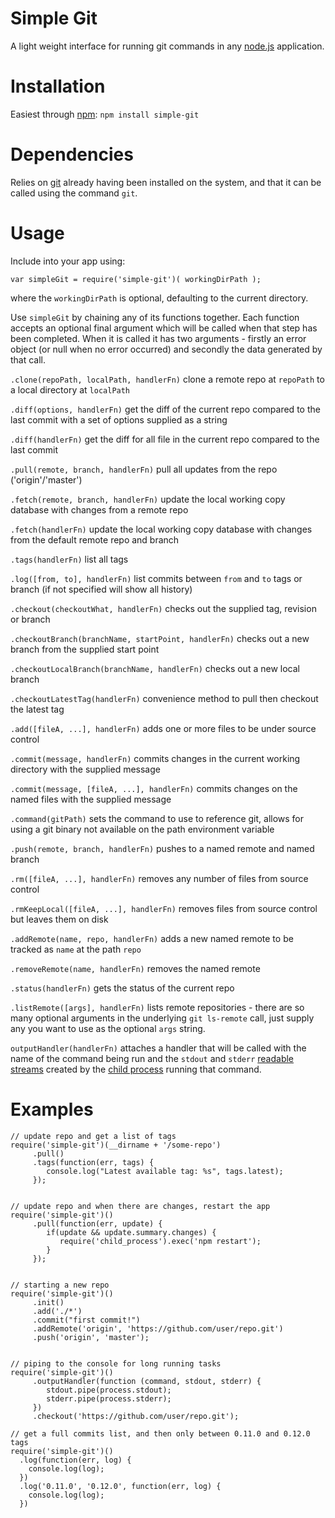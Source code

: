 # Simple Git

A light weight interface for running git commands in any [node.js](http://nodejs.org) application.

# Installation

Easiest through [npm](http://npmjs.org): `npm install simple-git`

# Dependencies

Relies on [git](http://git-scm.com/downloads) already having been installed on the system, and that it can be called
using the command `git`.

# Usage

Include into your app using:

    var simpleGit = require('simple-git')( workingDirPath );

where the `workingDirPath` is optional, defaulting to the current directory.

Use `simpleGit` by chaining any of its functions together. Each function accepts an optional final argument which will
be called when that step has been completed. When it is called it has two arguments - firstly an error object (or null
when no error occurred) and secondly the data generated by that call.

`.clone(repoPath, localPath, handlerFn)` clone a remote repo at `repoPath` to a local directory at `localPath`

`.diff(options, handlerFn)` get the diff of the current repo compared to the last commit with a set of options supplied as a string

`.diff(handlerFn)` get the diff for all file in the current repo compared to the last commit

`.pull(remote, branch, handlerFn)` pull all updates from the repo ('origin'/'master')

`.fetch(remote, branch, handlerFn)` update the local working copy database with changes from a remote repo

`.fetch(handlerFn)` update the local working copy database with changes from the default remote repo and branch

`.tags(handlerFn)` list all tags

`.log([from, to], handlerFn)` list commits between `from` and `to` tags or branch (if not specified will show all history)

`.checkout(checkoutWhat, handlerFn)` checks out the supplied tag, revision or branch

`.checkoutBranch(branchName, startPoint, handlerFn)` checks out a new branch from the supplied start point

`.checkoutLocalBranch(branchName, handlerFn)` checks out a new local branch

`.checkoutLatestTag(handlerFn)` convenience method to pull then checkout the latest tag

`.add([fileA, ...], handlerFn)` adds one or more files to be under source control

`.commit(message, handlerFn)` commits changes in the current working directory with the supplied message

`.commit(message, [fileA, ...], handlerFn)` commits changes on the named files with the supplied message

`.command(gitPath)` sets the command to use to reference git, allows for using a git binary not available on
the path environment variable

`.push(remote, branch, handlerFn)` pushes to a named remote and named branch

`.rm([fileA, ...], handlerFn)` removes any number of files from source control

`.rmKeepLocal([fileA, ...], handlerFn)` removes files from source control but leaves them on disk

`.addRemote(name, repo, handlerFn)` adds a new named remote to be tracked as `name` at the path `repo`

`.removeRemote(name, handlerFn)` removes the named remote

`.status(handlerFn)` gets the status of the current repo

`.listRemote([args], handlerFn)` lists remote repositories - there are so many optional arguments in the underlying
`git ls-remote` call, just supply any you want to use as the optional `args` string.

`outputHandler(handlerFn)` attaches a handler that will be called with the name of the command being run and the
`stdout` and `stderr` [readable streams](http://nodejs.org/api/stream.html#stream_class_stream_readable) created by
the [child process](http://nodejs.org/api/child_process.html#child_process_class_childprocess) running that command.

# Examples

    // update repo and get a list of tags
    require('simple-git')(__dirname + '/some-repo')
         .pull()
         .tags(function(err, tags) {
            console.log("Latest available tag: %s", tags.latest);
         });


    // update repo and when there are changes, restart the app
    require('simple-git')()
         .pull(function(err, update) {
            if(update && update.summary.changes) {
               require('child_process').exec('npm restart');
            }
         });


    // starting a new repo
    require('simple-git')()
         .init()
         .add('./*')
         .commit("first commit!")
         .addRemote('origin', 'https://github.com/user/repo.git')
         .push('origin', 'master');


    // piping to the console for long running tasks
    require('simple-git')()
         .outputHandler(function (command, stdout, stderr) {
            stdout.pipe(process.stdout);
            stderr.pipe(process.stderr);
         })
         .checkout('https://github.com/user/repo.git');

    // get a full commits list, and then only between 0.11.0 and 0.12.0 tags
    require('simple-git')()
      .log(function(err, log) {
        console.log(log);
      })
      .log('0.11.0', '0.12.0', function(err, log) {
        console.log(log);
      })
